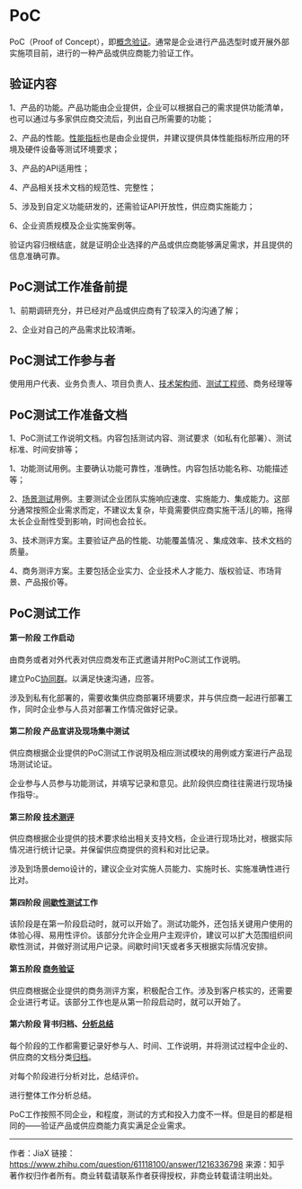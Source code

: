 # PoC



PoC（Proof of Concept），即[概念验证](https://www.zhihu.com/search?q=概念验证&search_source=Entity&hybrid_search_source=Entity&hybrid_search_extra={"sourceType"%3A"answer"%2C"sourceId"%3A1216336798})。通常是企业进行产品选型时或开展外部实施项目前，进行的一种产品或供应商能力验证工作。



## **验证内容**

1、产品的功能。产品功能由企业提供，企业可以根据自己的需求提供功能清单，也可以通过与多家供应商交流后，列出自己所需要的功能；

2、产品的性能。[性能指标](https://www.zhihu.com/search?q=性能指标&search_source=Entity&hybrid_search_source=Entity&hybrid_search_extra={"sourceType"%3A"answer"%2C"sourceId"%3A1216336798})也是由企业提供，并建议提供具体性能指标所应用的环境及硬件设备等测试环境要求；

3、产品的API适用性；

4、产品相关技术文档的规范性、完整性；

5、涉及到自定义功能研发的，还需验证API开放性，供应商实施能力；

6、企业资质规模及企业实施案例等。

验证内容归根结底，就是证明企业选择的产品或供应商能够满足需求，并且提供的信息准确可靠。



## **PoC测试工作准备前提**

1、前期调研充分，并已经对产品或供应商有了较深入的沟通了解；

2、企业对自己的产品需求比较清晰。



## **PoC测试工作参与者**

使用用户代表、业务负责人、项目负责人、[技术架构师](https://www.zhihu.com/search?q=技术架构师&search_source=Entity&hybrid_search_source=Entity&hybrid_search_extra={"sourceType"%3A"answer"%2C"sourceId"%3A1216336798})、[测试工程师](https://www.zhihu.com/search?q=测试工程师&search_source=Entity&hybrid_search_source=Entity&hybrid_search_extra={"sourceType"%3A"answer"%2C"sourceId"%3A1216336798})、商务经理等



## **PoC测试工作准备文档**

1、PoC测试工作说明文档。内容包括测试内容、测试要求（如私有化部署）、测试标准、时间安排等；

1、功能测试用例。主要确认功能可靠性，准确性。内容包括功能名称、功能描述等；

2、[场景测试](https://www.zhihu.com/search?q=场景测试&search_source=Entity&hybrid_search_source=Entity&hybrid_search_extra={"sourceType"%3A"answer"%2C"sourceId"%3A1216336798})用例。主要测试企业团队实施响应速度、实施能力、集成能力。这部分通常按照企业需求而定，不建议太复杂，毕竟需要供应商实施干活儿的嘛，拖得太长企业耐性受到影响，时间也会拉长。

3、技术测评方案。主要验证产品的性能、功能覆盖情况 、集成效率、技术文档的质量。

4、商务测评方案。主要包括企业实力、企业技术人才能力、版权验证、市场背景、产品报价等。



## **PoC测试工作**

#### 第一阶段 工作启动

由商务或者对外代表对供应商发布正式邀请并附PoC测试工作说明。

建立PoC[协同群](https://www.zhihu.com/search?q=协同群&search_source=Entity&hybrid_search_source=Entity&hybrid_search_extra={"sourceType"%3A"answer"%2C"sourceId"%3A1216336798})。以满足快速沟通，应答。

涉及到私有化部署的，需要收集供应商部署环境要求，并与供应商一起进行部署工作，同时企业参与人员对部署工作情况做好记录。



#### 第二阶段 产品宣讲及现场集中测试

供应商根据企业提供的PoC测试工作说明及相应测试模块的用例或方案进行产品现场测试论证。

企业参与人员参与功能测试，并填写记录和意见。此阶段供应商往往需进行现场操作指导:。



#### 第三阶段 [技术测评](https://www.zhihu.com/search?q=技术测评&search_source=Entity&hybrid_search_source=Entity&hybrid_search_extra={"sourceType"%3A"answer"%2C"sourceId"%3A1216336798})

供应商根据企业提供的技术要求给出相关支持文档，企业进行现场比对，根据实际情况进行统计记录。并保留供应商提供的资料和对比记录。

涉及到场景demo设计的，建议企业对实施人员能力、实施时长、实施准确性进行比对。



#### 第四阶段 [间歇性测试](https://www.zhihu.com/search?q=间歇性测试&search_source=Entity&hybrid_search_source=Entity&hybrid_search_extra={"sourceType"%3A"answer"%2C"sourceId"%3A1216336798})工作

该阶段是在第一阶段启动时，就可以开始了。测试功能外，还包括关键用户使用的体验心得、易用性评价。该部分允许企业用户主观评价，建议可以扩大范围组织间歇性测试，并做好测试用户记录。间歇时间1天或者多天根据实际情况安排。



#### 第五阶段 [商务验证](https://www.zhihu.com/search?q=商务验证&search_source=Entity&hybrid_search_source=Entity&hybrid_search_extra={"sourceType"%3A"answer"%2C"sourceId"%3A1216336798})

供应商根据企业提供的商务测评方案，积极配合工作。涉及到客户核实的，还需要企业进行考证。该部分工作也是从第一阶段启动时，就可以开始了。



#### 第六阶段 背书归档、[分析总结](https://www.zhihu.com/search?q=分析总结&search_source=Entity&hybrid_search_source=Entity&hybrid_search_extra={"sourceType"%3A"answer"%2C"sourceId"%3A1216336798})

每个阶段的工作都需要记录好参与人、时间、工作说明，并将测试过程中企业的、供应商的文档分类[归档](https://www.zhihu.com/search?q=归档&search_source=Entity&hybrid_search_source=Entity&hybrid_search_extra={"sourceType"%3A"answer"%2C"sourceId"%3A1216336798})。

对每个阶段进行分析对比，总结评价。

进行整体工作分析总结。



PoC工作按照不同企业，和程度，测试的方式和投入力度不一样。但是目的都是相同的——验证产品或供应商能力真实满足企业需求。

---

作者：JiaX
链接：https://www.zhihu.com/question/61118100/answer/1216336798
来源：知乎
著作权归作者所有。商业转载请联系作者获得授权，非商业转载请注明出处。
